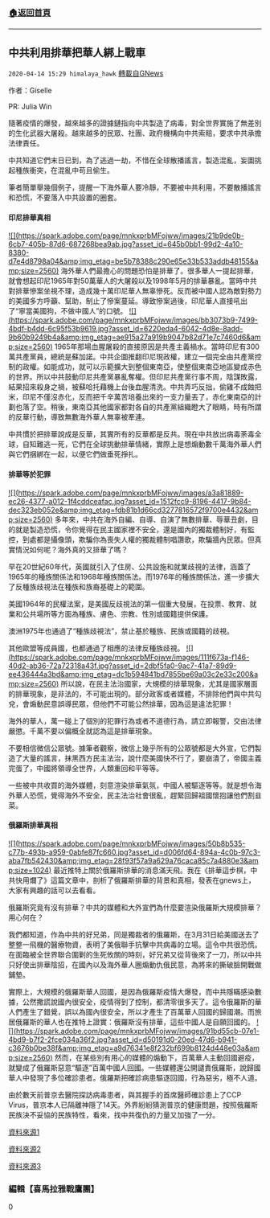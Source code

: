 ###  [:house:返回首頁](https://github.com/ourhimalayas/txt)
---

## 中共利用排華把華人綁上戰車
`2020-04-14 15:29 himalaya_hawk` [轉載自GNews](https://gnews.org/zh-hant/172748/)

作者：Giselle

PR: Julia Win

隨著疫情的爆發，越來越多的證據鏈指向中共製造了病毒，對全世界實施了無差別的生化武器大屠殺。越來越多的民眾、社團、政府機構向中共索賠，要求中共承擔法律責任。

中共知道它們末日已到，為了逃過一劫，不惜在全球散播謠言，製造混亂，妄圖挑起種族衝突，在混亂中苟且偷生。

筆者簡單舉幾個例子，提醒一下海外華人要冷靜，不要被中共利用，不要散播謠言和恐慌，不要落入中共設置的圈套。

#### **印尼排華真相**
[!\[\](https://spark.adobe.com/page/mnkxprbMFojww/images/21b9de0b-6cb7-405b-87d6-687268bea9ab.jpg?asset_id=645b0bb1-99d2-4a10-8380-d7e4d8798a04&amp;img_etag=be5b78388c290e65e33b533addb48155&amp;size=2560)](https://spark.adobe.com/page/mnkxprbMFojww/images/21b9de0b-6cb7-405b-87d6-687268bea9ab.jpg?asset_id=645b0bb1-99d2-4a10-8380-d7e4d8798a04&amp;img_etag=be5b78388c290e65e33b533addb48155&amp;size=1024)
海外華人們最擔心的問題恐怕是排華了。很多華人一提起排華，就會想起印尼1965年對50萬華人的大屠殺以及1998年5月的排華暴亂。當時中共對排華慘案坐視不理，造成幾十萬印尼華人無辜慘死。反而被中國人認為敵對勢力的美國多方呼籲、幫助，制止了慘案蔓延。導致慘案過後，印尼華人直接吼出了“寧當美國狗，不做中國人”的口號。
[!\[\](https://spark.adobe.com/page/mnkxprbMFojww/images/bb3073b9-7499-4bdf-b4dd-6c95f53b9619.jpg?asset_id=6220eda4-6042-4d8e-8add-9b60b9249b4a&amp;img_etag=ae915a27a919b9047b82d71e7c7460d6&amp;size=2560)](https://spark.adobe.com/page/mnkxprbMFojww/images/bb3073b9-7499-4bdf-b4dd-6c95f53b9619.jpg?asset_id=6220eda4-6042-4d8e-8add-9b60b9249b4a&amp;img_etag=ae915a27a919b9047b82d71e7c7460d6&amp;size=1024)
1965年那場血腥屠殺的直接原因是共產主義禍水。當時印尼有300萬共產黨員，總統是蘇加諾。中共企圖推翻印尼現政權，建立一個完全由共產黨控制的政權。如能成功，就可以示範擴大到整個東南亞，使整個東南亞地區變成赤色的世界。所以中共鼓動印尼共產黨暴亂奪權。但印尼共產黨行事不周，陰謀敗露，結果招來殺身之禍，被蘇哈托藉機上台後血腥清洗。中共弄巧反拙，偷雞不成蝕把米，印尼不僅沒赤化，反而把千辛萬苦培養出來的一支力量丟了，赤化東南亞的計劃也落了空。稍後，東南亞其他國家都對各自的共產黨組織瞪大了眼睛，時有所謂的反華行動，導致無數海外華人無辜被牽連。

中共慣於把排華說成是反華，其實所有的反華都是反共。現在中共放出病毒荼毒全球，自知難逃一死，它們在全球挑動排華情緒，實際上是想煽動數千萬海外華人們與它們捆綁在一起，以便它們做垂死掙扎。

#### **排華等於犯罪**
[!\[\](https://spark.adobe.com/page/mnkxprbMFojww/images/a3a81889-ec26-4377-a012-1f4cddceafac.jpg?asset_id=1512fcc9-8196-4417-9b84-dec323eb052e&amp;img_etag=fdb81b1d66cd3277816572f9700e4432&amp;size=2560)](https://spark.adobe.com/page/mnkxprbMFojww/images/a3a81889-ec26-4377-a012-1f4cddceafac.jpg?asset_id=1512fcc9-8196-4417-9b84-dec323eb052e&amp;img_etag=fdb81b1d66cd3277816572f9700e4432&amp;size=1024)
多年來，中共在海外自編、自導、自演了無數排華、辱華丑劇，目的就是製造恐慌，令你覺得在民主國家裡不安全，還是國內的獨裁體制好，有監控，到處都是攝像頭，欺騙你為喪失人權的獨裁體制唱讚歌，欺騙牆內民眾。但真實情況如何呢？海外真的又排華了嗎？

早在20世紀60年代，英國就引入了住房、公共設施和就業歧視的法律，涵蓋了1965年的種族關係法和1968年種族關係法。而1976年的種族關係法，進一步擴大了反種族歧視法在種族和族裔基礎上的範圍。

美國1964年的民權法案，是美國反歧視法的第一個重大發展，在投票、教育、就業和公共場所等方面為種族、膚色、宗教、性別或國籍提供保護。

澳洲1975年也通過了“種族歧視法”，禁止基於種族、民族或國籍的歧視。

其他歐盟等成員國，也都通過了相應的法律反種族歧視。
[!\[\](https://spark.adobe.com/page/mnkxprbMFojww/images/111f673a-f146-40d2-ab36-72a72318a43f.jpg?asset_id=2dbf5fa0-9ac7-41a7-89d9-ee436444a3bd&amp;img_etag=dc1b594841bd7855be69a03c2e33c200&amp;size=2560)](https://spark.adobe.com/page/mnkxprbMFojww/images/111f673a-f146-40d2-ab36-72a72318a43f.jpg?asset_id=2dbf5fa0-9ac7-41a7-89d9-ee436444a3bd&amp;img_etag=dc1b594841bd7855be69a03c2e33c200&amp;size=1024)
所以說，在民主法治國家，大規模的排華現象，尤其是國家層面的排華現象，是非法的，不可能出現的。部分政客或者媒體，不排除他們與中共勾兌，會煽動民意誤導民眾，但他們不可能公然排華，因為這是違法犯罪！

海外的華人，萬一碰上了個別的犯罪行為或者不道德行為，請立即報警，交由法律嚴懲。千萬不要以偏概全就認為這是排華現象。

不要相信微信公眾號。據筆者觀察，微信上幾乎所有的公眾號都是大外宣，它們製造了大量的謠言，抹黑西方民主法治，說什麼美國快不行了，要崩潰了，帝國主義完蛋了，中國將領導全世界，人類重回和平等等。

一些被中共收買的海外媒體，刻意渲染排華氣氛，中國人被驅逐等等。就是想令海外華人恐慌，覺得海外不安全，民主法治社會很亂，趕緊回歸祖國懷抱讓他們割韭菜。

#### **俄羅斯排華真相**
[!\[\](https://spark.adobe.com/page/mnkxprbMFojww/images/50b8b535-c77b-493b-a959-0abfe87fc660.jpg?asset_id=d006fd64-894a-4c0b-97c3-aba7fb542430&amp;img_etag=28f93f57a9a629a76caca85c7a4880e3&amp;size=1024)](https://spark.adobe.com/page/mnkxprbMFojww/images/50b8b535-c77b-493b-a959-0abfe87fc660.jpg?asset_id=d006fd64-894a-4c0b-97c3-aba7fb542430&amp;img_etag=28f93f57a9a629a76caca85c7a4880e3&amp;size=1024)
最近推特上關於俄羅斯排華的消息滿天飛。我在《排華這步棋，中共快用爛了》這篇文章中，剖析了俄羅斯排華的背景和真相，發表在gnews上，大家有興趣的話可以去看看。

俄羅斯究竟有沒有排華？中共的媒體和大外宣們為什麼要渲染俄羅斯大規模排華？用心何在？

我們都知道，作為中共的好兄弟，同是獨裁者的俄羅斯，在3月31日給美國送去了整整一飛機的醫療物資，表明了美俄聯手抗擊中共病毒的立場。這令中共很恐慌。在面臨被全世界聯合圍剿的生死攸關的時刻，好兄弟又從背後來了一刀，所以中共只好使出排華陰招，在國內以及海外華人圈煽動仇俄民意，為將來的撕破臉開戰做鋪墊。

實際上，大規模的俄羅斯華人回國，是因為俄羅斯疫情大爆發，而中共隱瞞感染數據，公然撒謊說國內很安全，疫情得到了控制，都清零很多天了。這令俄羅斯的華人們產生了錯覺，誤以為國內很安全，所以才產生了百萬華人回國的歸國潮。而旅居俄羅斯的華人也在推特上證實：俄羅斯沒有排華，這些中國人是自願回國的。
[!\[\](https://spark.adobe.com/page/mnkxprbMFojww/images/91bd55cb-07e1-4bd9-b7f2-2fce034a36f2.jpg?asset_id=d50191d0-20ed-47d6-b941-c3676b0be38f&amp;img_etag=a9d76341e8f232bf699b8124d448e03a&amp;size=2560)](https://spark.adobe.com/page/mnkxprbMFojww/images/91bd55cb-07e1-4bd9-b7f2-2fce034a36f2.jpg?asset_id=d50191d0-20ed-47d6-b941-c3676b0be38f&amp;img_etag=a9d76341e8f232bf699b8124d448e03a&amp;size=1024)
然而，在某些別有用心的媒體的煽動下，百萬華人主動回國避疫，就變成了俄羅斯惡意“驅逐”百萬中國人回國。一些媒體還公開譴責俄羅斯，說歸國華人中發現了多位確診患者。俄羅斯把確診病患驅逐回國，行為惡劣，極不人道。

由於數天前普京去醫院探訪病毒患者，與其握手的首席醫師確診患上了CCP Virus，普京本人已隔離神隱了14天。外界紛紛猜測普京的健康問題，按照俄羅斯民族決不妥協的民族特性，看來，找中共復仇的力量又加強了一分。

[資料來源1](https://zh.wikipedia.org/wiki/%E5%8F%8D%E6%AD%A7%E8%A6%96%E6%B3%95)

[資料來源2](https://gnews.org/zh-hans/165235/)

[資料來源3](https://www.secretchina.com/news/gb/2017/08/10/831576.html)

###  **編輯【喜馬拉雅戰鷹團】** 

0
